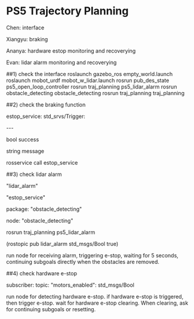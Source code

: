 # PS5 Trajectory Planning

<p>Chen: interface</p>
<p>Xiangyu: braking</p>
<p>Ananya: hardware estop monitoring and recoverying </p>
<p>Evan: lidar alarm monitoring and recoverying</p>


##1) check the interface
roslaunch gazebo_ros empty_world.launch
roslaunch mobot_urdf mobot_w_lidar.launch
rosrun pub_des_state ps5_open_loop_controller
rosrun traj_planning ps5_lidar_alarm
rosrun obstacle_detecting obstacle_detecting
rosrun traj_planning traj_planning


##2) check the braking function
<p>estop_service: std_srvs/Trigger:</p>
<p>---</p>
<p>bool success</p>
<p>string message</p>

<p>rosservice call estop_service</p>

##3) check lidar alarm
<p>"lidar_alarm"</p>
<p>"estop_service"</p>

<p>package: "obstacle_detecting"</p>
<p>node: "obstacle_detecting"</p>
<p>rosrun traj_planning ps5_lidar_alarm</p>
<p>(rostopic pub lidar_alarm std_msgs/Bool true)</p>
<p>run node for receiving alarm, triggering e-stop, waiting for 5 seconds, continuing subgoals directly when the obstacles are removed.</p>


##4) check hardware e-stop
<p>subscriber: topic: "motors_enabled": std_msgs/Bool</p>

<p>run node for detecting hardware e-stop. if hardware e-stop is triggered, then trigger e-stop. wait for hardware e-stop clearing. When clearing, ask for continuing subgoals or resetting. </p>






